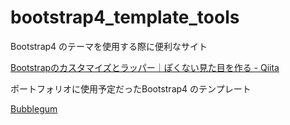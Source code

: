 # bootstrap4_template_tools

Bootstrap4 のテーマを使用する際に便利なサイト

[Bootstrapのカスタマイズとラッパー｜ぽくない見た目を作る \- Qiita](https://qiita.com/mtitg/items/2b98f4f9632bb9df4c9b)

ポートフォリオに使用予定だったBootstrap4 のテンプレート

[Bubblegum](https://hackerthemes.com/bootstrap-themes/demo/bubblegum/)

